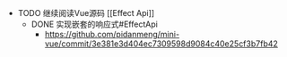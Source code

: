 - TODO 继续阅读Vue源码 [[Effect Api]]
	- DONE 实现嵌套的响应式#EffectApi
		- https://github.com/pidanmeng/mini-vue/commit/3e381e3d404ec7309598d9084c40e25cf3b7fb42